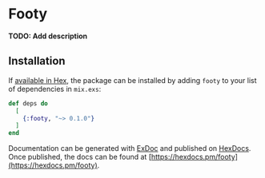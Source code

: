 # Footy

**TODO: Add description**

## Installation

If [available in Hex](https://hex.pm/docs/publish), the package can be installed
by adding `footy` to your list of dependencies in `mix.exs`:

```elixir
def deps do
  [
    {:footy, "~> 0.1.0"}
  ]
end
```

Documentation can be generated with [ExDoc](https://github.com/elixir-lang/ex_doc)
and published on [HexDocs](https://hexdocs.pm). Once published, the docs can
be found at [https://hexdocs.pm/footy](https://hexdocs.pm/footy).

